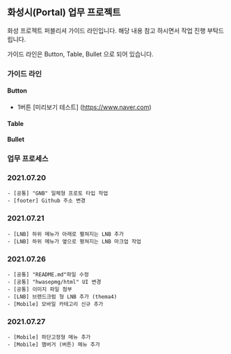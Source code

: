 ## 화성시(Portal) 업무 프로젝트

화성 프로젝트 퍼블리셔 가이드 라인입니다. 해당 내용 참고 하시면서 작업 진행 부탁드립니다.

가이드 라인은 Button, Table, Bullet 으로 되어 있습니다.

### 가이드 라인

#### Button

- 1버튼 [미리보기 테스트] (https://www.naver.com)

#### Table

#### Bullet

### 업무 프로세스

### 2021.07.20

```
- [공통] "GNB" 일체형 프로토 타입 작업
- [footer] Github 주소 변경
```

### 2021.07.21

```
- [LNB] 하위 메뉴가 아래로 펼쳐지는 LNB 추가
- [LNB] 하위 메뉴가 옆으로 평쳐지는 LNB 마크업 작업
```

### 2021.07.26

```
- [공통] "README.md"파일 수정
- [공통] "hwasepmg/html" UI 변경
- [공통] 이미지 파일 첨부
- [LNB] 브랜드크럼 형 LNB 추가 (thema4)
- [Mobile] 모바일 카테고리 신규 추가

```

### 2021.07.27

```
- [Mobile] 하단고정형 메뉴 추가
- [Mobile] 햄버거 (버튼) 메뉴 추가
```
